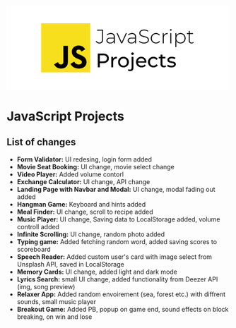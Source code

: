 ![Java Script Projects](cover.png)

# JavaScript Projects

## List of changes

- **Form Validator:** UI redesing, login form added
- **Movie Seat Booking:** UI change, movie select change
- **Video Player:** Added volume contorl
- **Exchange Calculator:** UI change, API change
- **Landing Page with Navbar and Modal:** UI change, modal fading out added
- **Hangman Game:** Keyboard and hints added
- **Meal Finder:** UI change, scroll to recipe added
- **Music Player:** UI change, Saving data to LocalStorage added, volume controll added
- **Infinite Scrolling:** UI change, random photo added
- **Typing game:** Added fetching random word, added saving scores to scoreboard
- **Speech Reader:** Added custom user's card with image select from Unsplash API, saved in LocalStorage
- **Memory Cards:** UI change, added light and dark mode
- **Lyrics Search:** small UI change, added functionality from Deezer API (img, song preview)
- **Relaxer App:** Added random envoirement (sea, forest etc.) with diffrent sounds, small music player
- **Breakout Game:** Added PB, popup on game end, sound effects on block breaking, on win and lose
